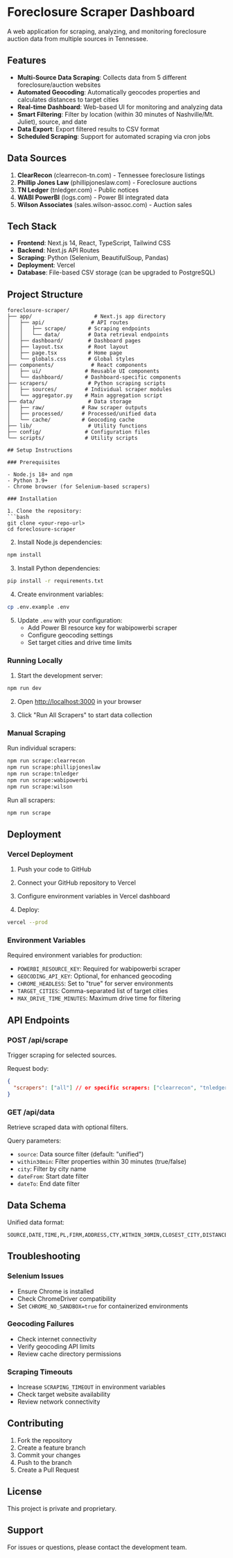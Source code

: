 # Foreclosure Scraper Dashboard

A web application for scraping, analyzing, and monitoring foreclosure auction data from multiple sources in Tennessee.

## Features

- **Multi-Source Data Scraping**: Collects data from 5 different foreclosure/auction websites
- **Automated Geocoding**: Automatically geocodes properties and calculates distances to target cities
- **Real-time Dashboard**: Web-based UI for monitoring and analyzing data
- **Smart Filtering**: Filter by location (within 30 minutes of Nashville/Mt. Juliet), source, and date
- **Data Export**: Export filtered results to CSV format
- **Scheduled Scraping**: Support for automated scraping via cron jobs

## Data Sources

1. **ClearRecon** (clearrecon-tn.com) - Tennessee foreclosure listings
2. **Phillip Jones Law** (phillipjoneslaw.com) - Foreclosure auctions
3. **TN Ledger** (tnledger.com) - Public notices
4. **WABI PowerBI** (logs.com) - Power BI integrated data
5. **Wilson Associates** (sales.wilson-assoc.com) - Auction sales

## Tech Stack

- **Frontend**: Next.js 14, React, TypeScript, Tailwind CSS
- **Backend**: Next.js API Routes
- **Scraping**: Python (Selenium, BeautifulSoup, Pandas)
- **Deployment**: Vercel
- **Database**: File-based CSV storage (can be upgraded to PostgreSQL)

## Project Structure

```
foreclosure-scraper/
├── app/                    # Next.js app directory
│   ├── api/               # API routes
│   │   ├── scrape/       # Scraping endpoints
│   │   └── data/         # Data retrieval endpoints
│   ├── dashboard/        # Dashboard pages
│   ├── layout.tsx        # Root layout
│   ├── page.tsx          # Home page
│   └── globals.css       # Global styles
├── components/            # React components
│   ├── ui/              # Reusable UI components
│   └── dashboard/       # Dashboard-specific components
├── scrapers/             # Python scraping scripts
│   ├── sources/         # Individual scraper modules
│   └── aggregator.py    # Main aggregation script
├── data/                 # Data storage
│   ├── raw/            # Raw scraper outputs
│   ├── processed/      # Processed/unified data
│   └── cache/          # Geocoding cache
├── lib/                  # Utility functions
├── config/              # Configuration files
└── scripts/             # Utility scripts

## Setup Instructions

### Prerequisites

- Node.js 18+ and npm
- Python 3.9+
- Chrome browser (for Selenium-based scrapers)

### Installation

1. Clone the repository:
```bash
git clone <your-repo-url>
cd foreclosure-scraper
```

2. Install Node.js dependencies:
```bash
npm install
```

3. Install Python dependencies:
```bash
pip install -r requirements.txt
```

4. Create environment variables:
```bash
cp .env.example .env
```

5. Update `.env` with your configuration:
   - Add Power BI resource key for wabipowerbi scraper
   - Configure geocoding settings
   - Set target cities and drive time limits

### Running Locally

1. Start the development server:
```bash
npm run dev
```

2. Open [http://localhost:3000](http://localhost:3000) in your browser

3. Click "Run All Scrapers" to start data collection

### Manual Scraping

Run individual scrapers:
```bash
npm run scrape:clearrecon
npm run scrape:phillipjoneslaw
npm run scrape:tnledger
npm run scrape:wabipowerbi
npm run scrape:wilson
```

Run all scrapers:
```bash
npm run scrape
```

## Deployment

### Vercel Deployment

1. Push your code to GitHub

2. Connect your GitHub repository to Vercel

3. Configure environment variables in Vercel dashboard

4. Deploy:
```bash
vercel --prod
```

### Environment Variables

Required environment variables for production:

- `POWERBI_RESOURCE_KEY`: Required for wabipowerbi scraper
- `GEOCODING_API_KEY`: Optional, for enhanced geocoding
- `CHROME_HEADLESS`: Set to "true" for server environments
- `TARGET_CITIES`: Comma-separated list of target cities
- `MAX_DRIVE_TIME_MINUTES`: Maximum drive time for filtering

## API Endpoints

### POST /api/scrape
Trigger scraping for selected sources.

Request body:
```json
{
  "scrapers": ["all"] // or specific scrapers: ["clearrecon", "tnledger"]
}
```

### GET /api/data
Retrieve scraped data with optional filters.

Query parameters:
- `source`: Data source filter (default: "unified")
- `within30min`: Filter properties within 30 minutes (true/false)
- `city`: Filter by city name
- `dateFrom`: Start date filter
- `dateTo`: End date filter

## Data Schema

Unified data format:
```csv
SOURCE,DATE,TIME,PL,FIRM,ADDRESS,CTY,WITHIN_30MIN,CLOSEST_CITY,DISTANCE_MILES,EST_DRIVE_TIME,GEOCODE_METHOD
```

## Troubleshooting

### Selenium Issues
- Ensure Chrome is installed
- Check ChromeDriver compatibility
- Set `CHROME_NO_SANDBOX=true` for containerized environments

### Geocoding Failures
- Check internet connectivity
- Verify geocoding API limits
- Review cache directory permissions

### Scraping Timeouts
- Increase `SCRAPING_TIMEOUT` in environment variables
- Check target website availability
- Review network connectivity

## Contributing

1. Fork the repository
2. Create a feature branch
3. Commit your changes
4. Push to the branch
5. Create a Pull Request

## License

This project is private and proprietary.

## Support

For issues or questions, please contact the development team.
